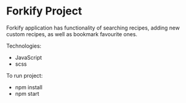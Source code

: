 # Forkify Project

Forkify application has functionality of searching recipes, adding new custom recipes, as well as bookmark favourite ones.

Technologies: 
- JavaScript
- scss

To run project:
- npm install
- npm start
